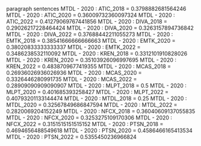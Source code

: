 paragraph
sentences
MTDL - 2020 : ATIC_2018 = 0.3798882681564246
MTDL - 2020 : ATIC_2020 = 0.36009732360097324
MTDL - 2020 : ATIC_2022 = 0.41279069767441856
MTDL - 2020 : DIVA_2018 = 0.29026217228464424
MTDL - 2020 : DIVA_2020 = 0.3263157894736842
MTDL - 2020 : DIVA_2022 = 0.37688442211055273
MTDL - 2020 : EMTK_2018 = 0.38541666666666663
MTDL - 2020 : EMTK_2020 = 0.38020833333333337
MTDL - 2020 : EMTK_2022 = 0.3486238532110092
MTDL - 2020 : KREN_2018 = 0.3312101910828026
MTDL - 2020 : KREN_2020 = 0.35103926096997695
MTDL - 2020 : KREN_2022 = 0.4838709677419355
MTDL - 2020 : MCAS_2018 = 0.26936026936026936
MTDL - 2020 : MCAS_2020 = 0.3326446280991735
MTDL - 2020 : MCAS_2022 = 0.28909090909090907
MTDL - 2020 : MLPT_2018 = 0.5
MTDL - 2020 : MLPT_2020 = 0.401685393258427
MTDL - 2020 : MLPT_2022 = 0.40793201133144474
MTDL - 2020 : MTDL_2018 = 0.25
MTDL - 2020 : MTDL_2020 = 0.32567849686847594
MTDL - 2020 : MTDL_2022 = 0.2820069204152249
MTDL - 2020 : NFCX_2018 = 0.36040609137055835
MTDL - 2020 : NFCX_2020 = 0.3253275109170306
MTDL - 2020 : NFCX_2022 = 0.3151515151515152
MTDL - 2020 : PTSN_2018 = 0.4694656488549618
MTDL - 2020 : PTSN_2020 = 0.4586466165413534
MTDL - 2020 : PTSN_2022 = 0.5355450236966824
